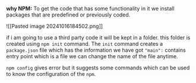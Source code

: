 **why NPM:**
To get the code that has some functionality in it we install packages that are predefined or previously coded.

![[Pasted image 20241016184502.png]]

if i am going to use a third party code it will be kept in a folder. this folder is created using ``npm init`` command.
The `init` command creates a `package.json` file which has the information we have got
`"main":` contains entry point which is a file we can change the name of the file anytime.

`npm config` gives error but it suggests some commands which can be used to know the configuration of the `npm`.